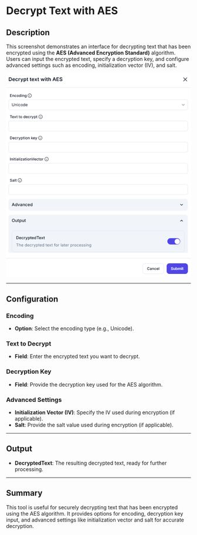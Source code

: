 # Decrypt Text with AES

## Description

This screenshot demonstrates an interface for decrypting text that has been encrypted using the **AES (Advanced Encryption Standard)** algorithm. Users can input the encrypted text, specify a decryption key, and configure advanced settings such as encoding, initialization vector (IV), and salt.

![alt text](../../assests/app-integrations/assests%20cryptography/decrypt-text-with-aes.png)

---

## Configuration

### Encoding

- **Option**: Select the encoding type (e.g., Unicode).

### Text to Decrypt

- **Field**: Enter the encrypted text you want to decrypt.

### Decryption Key

- **Field**: Provide the decryption key used for the AES algorithm.

### Advanced Settings

- **Initialization Vector (IV)**: Specify the IV used during encryption (if applicable).
- **Salt**: Provide the salt value used during encryption (if applicable).

---

## Output

- **DecryptedText**: The resulting decrypted text, ready for further processing.

---

## Summary

This tool is useful for securely decrypting text that has been encrypted using the AES algorithm. It provides options for encoding, decryption key input, and advanced settings like initialization vector and salt for accurate decryption.
